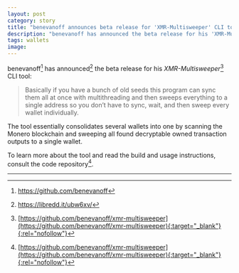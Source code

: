 ```yaml
---
layout: post
category: story
title: "benevanoff announces beta release for 'XMR-Multisweeper' CLI tool"
description: "benevanoff has announced the beta release for his 'XMR-Multisweeper' CLI tool."
tags: wallets
image: 
---
```


benevanoff[^1] has announced[^2] the beta release for his *XMR-Multisweeper*[^3] CLI tool:

> Basically if you have a bunch of old seeds this program can sync them all at once with multithreading and then sweeps everything to a single address so you don’t have to sync, wait, and then sweep every wallet individually.

The tool essentially consolidates several wallets into one by scanning the Monero blockchain and sweeping all found decryptable owned transaction outputs to a single wallet.

To learn more about the tool and read the build and usage instructions, consult the code repository[^3]. 

---

[^1]: https://github.com/benevanoff
[^2]: https://libredd.it/ubw6xv/
[^3]: [https://github.com/benevanoff/xmr-multisweeper](https://github.com/benevanoff/xmr-multisweeper){:target="_blank"}{:rel="nofollow"}
